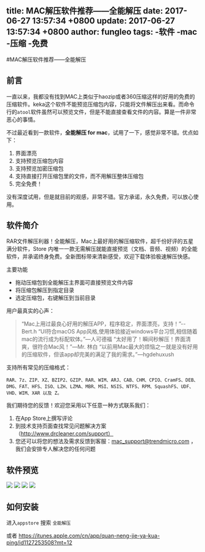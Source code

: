 title: MAC解压软件推荐——全能解压
date: 2017-06-27 13:57:34 +0800
update: 2017-06-27 13:57:34 +0800
author: fungleo
tags:
    -软件
    -mac
    -压缩
    -免费
---

#MAC解压软件推荐——全能解压

## 前言

一直以来，我都没有找到MAC上类似于haozip或者360压缩这样的好用的免费的压缩软件。keka这个软件不能预览压缩包内容，只能将文件解压出来看。而命令行的`atool`软件虽然可以预览文件，但是不能直接查看文件的内容。算是一件非常恶心的事情。

不过最近看到一款软件，**全能解压 for mac**，试用了一下，感觉非常不错。优点如下：

1. 界面漂亮
2. 支持预览压缩包内容
3. 支持预览加密压缩包
4. 支持直接打开压缩包里的文件，而不用解压整体压缩包
5. 完全免费！

没有深度试用，但是就目前的观感，非常不错。官方承诺，永久免费，可以放心使用。

## 软件简介

RAR文件解压利器！全能解压，Mac上最好用的解压缩软件，超千份好评的五星满分软件，Store 内唯一一款无需解压就能直接预览（文档、音频、视频）的全能软件，并承诺终身免费。全新图标带来清新感受，欢迎下载体验极速解压快感。

主要功能

- 拖动压缩包到全能解压主界面可直接预览文件内容
- 将压缩包解压到指定目录
- 选定压缩包，右键解压到当前目录

用户最真实的心声：
>“Mac上用过最良心好用的解压APP，程序稳定，界面漂亮，支持！”--Bert.h
>“UI符合macOS App风格,使用体验接近windows平台习惯,相信随着mac的流行成为标配软体。”—人可德福
>“太好用了！瞬间秒解压！界面清爽，很符合Mac风！”—Mr. 林白
>“以前用Mac最大的烦恼之一就是没有好用的压缩软件，但该app却完美的满足了我的需求。”—hgdehuxush

支持所有常见的压缩格式：
```
RAR、7z、ZIP、XZ、BZIP2、GZIP、RAR、WIM、ARJ、CAB、CHM、CPIO、CramFS、DEB、DMG、FAT、HFS、ISO、LZH、LZMA、MBR、MSI、NSIS、NTFS、RPM、SquashFS、UDF、VHD、WIM、XAR 以及 Z。
```
我们期待您的反馈！欢迎您采用以下任意一种方式联系我们：

1. 在App Store上撰写评论
2. 到技术支持页面查找常见问题解决方案 （http://www.drcleaner.com/support） 
3. 您还可以将您的想法及需求反馈到客服：mac_support@trendmicro.com ，我们会安排专人解决您的任何问题

## 软件预览

![](https://raw.githubusercontent.com/fengcms/articles/master/image/71/e4f1c23a5e5674014fcddf84588e53.jpg)
![](https://raw.githubusercontent.com/fengcms/articles/master/image/71/e4f1c23a5e5674014fcddf84588e53.jpg)
![](https://raw.githubusercontent.com/fengcms/articles/master/image/71/e4f1c23a5e5674014fcddf84588e53.jpg)
![](https://raw.githubusercontent.com/fengcms/articles/master/image/71/e4f1c23a5e5674014fcddf84588e53.jpg)
## 如何安装

进入`appstore` 搜索 `全能解压`

或者 https://itunes.apple.com/cn/app/quan-neng-jie-ya-kua-ping/id1127253508?mt=12
